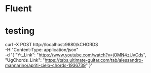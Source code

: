 # Fluent
# testing
curl -X POST http://localhost:9880/kCHORDS \
-H "Content-Type: application/json" \
-d '{
  "Yt_Link": "https://www.youtube.com/watch?v=jOMN4zUvCds",
  "UgChords_Link": "https://tabs.ultimate-guitar.com/tab/alessandro-mannarino/apriti-cielo-chords-1936739"
}'